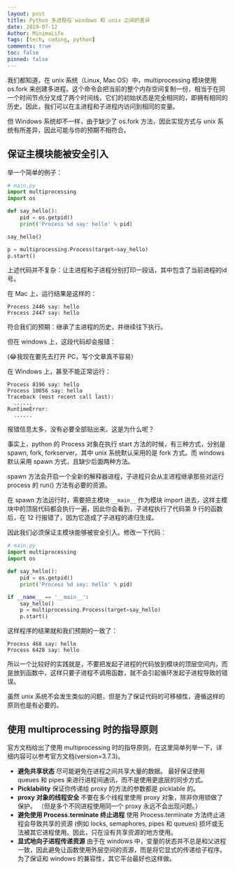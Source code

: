 ```yaml
---
layout: post
title: Python 多进程在 windows 和 unix 之间的差异
date: 2019-07-12
Author: MinimaLife
tags: [tech, coding, python]
comments: true
toc: false
pinned: false
---
```

我们都知道，在 unix 系统（Linux, Mac OS）中，multiprocessing 模块使用 os.fork 来创建多进程。这个命令会把当前的整个内存空间复制一份，相当于在同一个时间节点分叉成了两个时间线，它们的初始状态是完全相同的，即拥有相同的历史。因此，我们可以在主进程和子进程内访问到相同的变量。

但 Windows 系统却不一样，由于缺少了 os.fork 方法，因此实现方式与 unix 系统有所差异，因此可能与你的预期不相符合。

## 保证主模块能被安全引入

举一个简单的例子：

``` python
# main.py
import multiprocessing
import os

def say_hello():
    pid = os.getpid()
    print('Process %d say: hello' % pid)

say_hello()

p = multiprocessing.Process(target=say_hello)
p.start()
```

上述代码并不复杂：让主进程和子进程分别打印一段话，其中包含了当前进程的id号。

在 Mac 上，运行结果是这样的：

```
Process 2446 say: hello
Process 2447 say: hello
```

符合我们的预期：继承了主进程的历史，并继续往下执行。

但在 windows 上，这段代码却会报错：

(😂我现在要先去打开 PC，写个文章真不容易）

在 Windows 上，甚至不能正常运行：

```
Process 8196 say: hello
Process 10056 say: hello
Traceback (most recent call last):
  ......
RuntimeError:
  ......
```

报错信息太多，没有必要全部贴出来。这是为什么呢？

事实上，python 的 Process 对象在执行 start 方法的时候，有三种方式，分别是 spawn, fork, forkserver。其中 unix 系统默认采用的是 fork 方式。而 windows 默认采用 spawn 方式，且缺少后面两种方法。

spawn 方法会开启一个全新的解释器进程，子进程只会从主进程继承那些对运行 process 的 run() 方法有必要的资源。

在 spawn 方法运行时，需要把主模块 `__main__` 作为模块 import 进去，这样主模块中的顶层代码都会执行一遍，因此你会看到，子进程执行了代码第 9 行的函数后，在 12 行报错了，因为它造成了子进程的递归生成。

因此我们必须保证主模块能够被安全引入。修改一下代码：
``` python
# main.py
import multiprocessing
import os

def say_hello():
    pid = os.getpid()
    print('Process %d say: hello' % pid)

if __name__ == '__main__':
    say_hello()
    p = multiprocessing.Process(target=say_hello)
    p.start()
```

这样程序的结果就和我们预期的一致了：

```
Process 468 say: hello
Process 6428 say: hello
```

所以一个比较好的实践就是，不要把发起子进程的代码放到模块的顶层空间内，而是放到函数中，这样只要子进程不调用函数，就不会引起循环发起子进程导致的错误。

虽然 unix 系统不会发生类似的问题，但是为了保证代码的可移植性，遵循这样的原则也是有必要的。

## 使用 multiprocessing 时的指导原则

官方文档给出了使用 multiprocessing 时的指导原则，在这里简单列举一下，详细内容可以参考官方文档(version=3.7.3)。
 * **避免共享状态**
 尽可能避免在进程之间共享大量的数据。
 最好保证使用 queues 和 pipes 来进行进程间通讯，而不是使用更底层的同步方式。
* **Picklability**
保证你传递给 proxy 的方法的参数都是 picklable 的。
* **proxy 对象的线程安全**
 不要在多个线程里使用 proxy 对象，除非你用锁做了保护。
 （但是多个不同进程使用同一个 proxy 永远不会出现问题。）
* **避免使用 Process.terminate 终止进程**
 使用 Process.terminate 方法终止进程会导致共享的资源 (例如 locks, semaphores, pipes 和 queues) 损坏或无法被其它进程使用。因此，只在没有共享资源的地方使用。
* **显式地向子进程传递资源**
 由于在 windows 中，变量的状态并不总是和父进程一致，因此避免让函数使用外层空间的资源，而是将它显式的传递给子程序。为了保证和 windows 的兼容性，其它平台最好也这样做。
